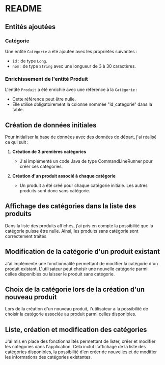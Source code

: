 # README

## Entités ajoutées

### Catégorie

Une entité `Catégorie` a été ajoutée avec les propriétés suivantes :
- `id` : de type `Long`.
- `nom` : de type `String` avec une longueur de 3 à 30 caractères.

### Enrichissement de l'entité Produit

L'entité `Produit` a été enrichie avec une référence à la `Catégorie` :
- Cette référence peut être nulle.
- Elle utilise obligatoirement la colonne nommée "id_categorie" dans la table.

## Création de données initiales

Pour initialiser la base de données avec des données de départ, j'ai réalisé ce qui suit :

1. **Création de 3 premières catégories**
   - J'ai implémenté un code Java de type CommandLineRunner pour créer ces catégories.

2. **Création d'un produit associé à chaque catégorie**
   - Un produit a été créé pour chaque catégorie initiale. Les autres produits sont donc sans catégorie.

## Affichage des catégories dans la liste des produits

Dans la liste des produits affichés, j'ai pris en compte la possibilité que la catégorie puisse être nulle. Ainsi, les produits sans catégorie sont correctement traités.

## Modification de la catégorie d'un produit existant

J'ai implémenté une fonctionnalité permettant de modifier la catégorie d'un produit existant. L'utilisateur peut choisir une nouvelle catégorie parmi celles disponibles ou laisser le produit sans catégorie.

## Choix de la catégorie lors de la création d'un nouveau produit

Lors de la création d'un nouveau produit, l'utilisateur a la possibilité de choisir la catégorie associée au produit parmi celles disponibles.

## Liste, création et modification des catégories

J'ai mis en place des fonctionnalités permettant de lister, créer et modifier les catégories dans l'application. Cela inclut l'affichage de la liste des catégories disponibles, la possibilité d'en créer de nouvelles et de modifier les informations des catégories existantes.
